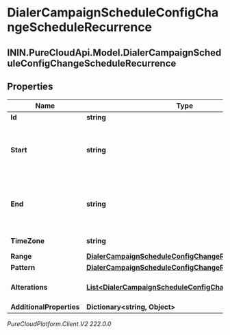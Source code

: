 # DialerCampaignScheduleConfigChangeScheduleRecurrence

## ININ.PureCloudApi.Model.DialerCampaignScheduleConfigChangeScheduleRecurrence

## Properties

|Name | Type | Description | Notes|
|------------ | ------------- | ------------- | -------------|
| **Id** | **string** | the recurrence id | [optional] |
| **Start** | **string** | scheduled start time represented as an ISO-8601 string; for example, yyyy-MM-ddTHH:mm:ss.SSSZ | [optional] |
| **End** | **string** | scheduled end time represented as an ISO-8601 string; for example, yyyy-MM-ddTHH:mm:ss.SSSZ | [optional] |
| **TimeZone** | **string** | the timezone the recurrence will use | [optional] |
| **Range** | [**DialerCampaignScheduleConfigChangeRecurrenceRange**](DialerCampaignScheduleConfigChangeRecurrenceRange) |  | [optional] |
| **Pattern** | [**DialerCampaignScheduleConfigChangeRecurrencePattern**](DialerCampaignScheduleConfigChangeRecurrencePattern) |  | [optional] |
| **Alterations** | [**List&lt;DialerCampaignScheduleConfigChangeAlteration&gt;**](DialerCampaignScheduleConfigChangeAlteration) | modifications to the original recurrence schedule | [optional] |
| **AdditionalProperties** | **Dictionary&lt;string, Object&gt;** |  | [optional] |



_PureCloudPlatform.Client.V2 222.0.0_
